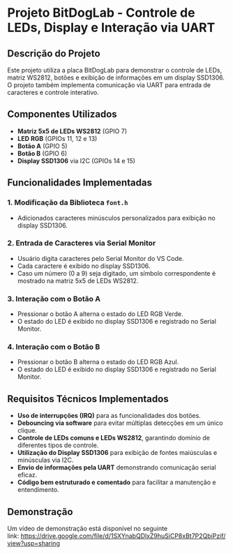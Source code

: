 # Projeto BitDogLab - Controle de LEDs, Display e Interação via UART

## Descrição do Projeto

Este projeto utiliza a placa BitDogLab para demonstrar o controle de LEDs, matriz WS2812, botões e exibição de informações em um display SSD1306. O projeto também implementa comunicação via UART para entrada de caracteres e controle interativo.

## Componentes Utilizados

- **Matriz 5x5 de LEDs WS2812** (GPIO 7)
- **LED RGB** (GPIOs 11, 12 e 13)
- **Botão A** (GPIO 5)
- **Botão B** (GPIO 6)
- **Display SSD1306** via I2C (GPIOs 14 e 15)

## Funcionalidades Implementadas

### 1. Modificação da Biblioteca `font.h`

- Adicionados caracteres minúsculos personalizados para exibição no display SSD1306.

### 2. Entrada de Caracteres via Serial Monitor

- Usuário digita caracteres pelo Serial Monitor do VS Code.
- Cada caractere é exibido no display SSD1306.
- Caso um número (0 a 9) seja digitado, um símbolo correspondente é mostrado na matriz 5x5 de LEDs WS2812.

### 3. Interação com o Botão A

- Pressionar o botão A alterna o estado do LED RGB Verde.
- O estado do LED é exibido no display SSD1306 e registrado no Serial Monitor.

### 4. Interação com o Botão B

- Pressionar o botão B alterna o estado do LED RGB Azul.
- O estado do LED é exibido no display SSD1306 e registrado no Serial Monitor.

## Requisitos Técnicos Implementados

- **Uso de interrupções (IRQ)** para as funcionalidades dos botões.
- **Debouncing via software** para evitar múltiplas detecções em um único clique.
- **Controle de LEDs comuns e LEDs WS2812**, garantindo domínio de diferentes tipos de controle.
- **Utilização do Display SSD1306** para exibição de fontes maiúsculas e minúsculas via I2C.
- **Envio de informações pela UART** demonstrando comunicação serial eficaz.
- **Código bem estruturado e comentado** para facilitar a manutenção e entendimento.

## Demonstração

Um vídeo de demonstração está disponível no seguinte link: https://drive.google.com/file/d/1SXYnabQDlxZ9huSiCP8xBt7P2QbiPzif/view?usp=sharing

